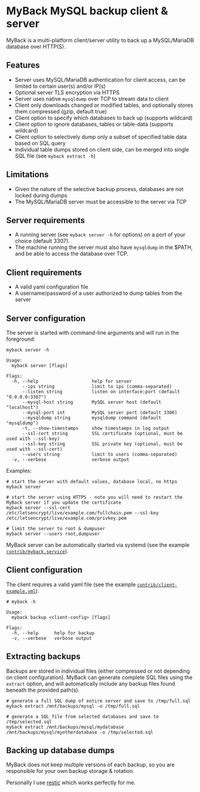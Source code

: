# MyBack MySQL backup client & server

MyBack is a multi-platform client/server utility to back up a MySQL/MariaDB database over HTTP(S). 


## Features

- Server uses MySQL/MariaDB authentication for client access, can be limited to certain user(s) and/or IP(s)
- Optional server TLS encryption via HTTPS
- Server uses native `mysqldump` over TCP to stream data to client
- Client only downloads changed or modified tables, and optionally stores them compressed (gzip, default true)
- Client option to specify which databases to back up (supports wildcard)
- Client option to ignore databases, tables or table-data (supports wildcard)
- Client option to selectively dump only a subset of specified table data based on SQL query
- Individual table dumps stored on client side, can be merged into single SQL file (see `myback extract -h`)


## Limitations

- Given the nature of the selective backup process, databases are not locked during dumps
- The MySQL/MariaDB server must be accessible to the server via TCP


## Server requirements

- A running server (see `myback server -h` for options) on a port of your choice (default 3307). 
- The machine running the server must also have `mysqldump` in the $PATH, and be able to access the database over TCP.


## Client requirements

- A valid yaml configuration file
- A username/password of a user authorized to dump tables from the server


## Server configuration 

The server is started with command-line arguments and will run in the foreground:

```
myback server -h

Usage:
  myback server [flags]

Flags:
  -h, --help                    help for server
      --ips string              limit to ips (comma-separated)
      --listen string           listen on interface:port (default "0.0.0.0:3307")
      --mysql-host string       MySQL server host (default "localhost")
      --mysql-port int          MySQL server port (default 3306)
      --mysqldump string        mysqldump command (default "mysqldump")
      -t, --show-timestamps     show timestamps in log output
      --ssl-cert string         SSL certificate (optional, must be used with --ssl-key)
      --ssl-key string          SSL private key (optional, must be used with --ssl-cert)
      --users string            limit to users (comma-separated)
  -v, --verbose                 verbose output
```

Examples:

```
# start the server with default values, database local, no https
myback server

# start the server using HTTPS - note you will need to restart the MyBack server if you update the certificate
myback server --ssl-cert /etc/letsencrypt/live/example.com/fullchain.pem --ssl-key /etc/letsencrypt/live/example.com/privkey.pem

# limit the server to root & dumpuser
myback server --users root,dumpuser
```

MyBack server can be automatically started via systemd (see the example [`contrib/myback.service`](contrib/myback.service)).


## Client configuration

The client requires a valid yaml file (see the example [`contrib/client-example.yml`](contrib/client-example.yml)).

```
# myback -h

Usage:
  myback backup <client-config> [flags]

Flags:
  -h, --help      help for backup
  -v, --verbose   verbose output
```


## Extracting backups

Backups are stored in individual files (either compressed or not depending on client configuration). 
MyBack can generate complete SQL files using the `extract` option, and will automatically include any backup files found beneath the provided path(s).

```
# generate a full SQL dump of entire server and save to /tmp/full.sql
myback extract /mnt/backups/mysql -o /tmp/full.sql

# generate a SQL file from selected databases and save to /tmp/selected.sql
myback extract /mnt/backups/mysql/mydatabase /mnt/backups/mysql/myotherdatabase -o /tmp/selected.sql
```


## Backing up database dumps

MyBack does not keep multiple versions of each backup, so you are responsible for your own backup storage & rotation. 

Personally I use [restic](https://restic.net) which works perfectly for me.
